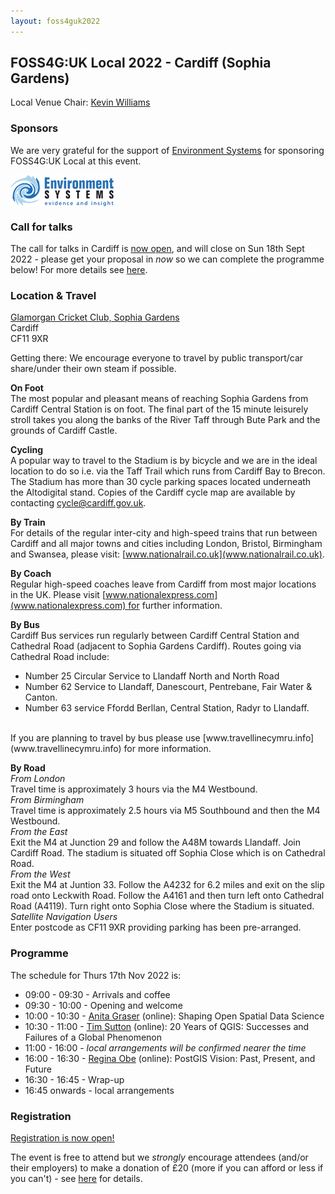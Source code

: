 ```yaml
---
layout: foss4guk2022
---
```


## FOSS4G:UK Local 2022 - Cardiff (Sophia Gardens)

Local Venue Chair: [Kevin Williams](mailto:Kevin.Williams001@gov.wales)

### Sponsors
We are very grateful for the support of [Environment Systems](https://www.envsys.co.uk/) for sponsoring FOSS4G:UK Local at this event.<br>

[<img src="images/environment-systems-logo-165.png" align="middle">](https://www.envsys.co.uk/)

### Call for talks
The call for talks in Cardiff is [now open](https://forms.gle/HfBkq5LSrDpCfp4G9), and will close on Sun 18th Sept 2022 - please get your proposal in *now* so we can complete the programme below! For more details see [here](https://uk.osgeo.org/foss4guk2022local/index.html#call-for-talks).

### Location & Travel
[Glamorgan Cricket Club, Sophia Gardens](https://www.openstreetmap.org/#map=17/51.48738/-3.19175)<br>
Cardiff<br> 
CF11 9XR<br>

Getting there: We encourage everyone to travel by public transport/car share/under their own steam if possible.


**On Foot**<br>
The most popular and pleasant means of reaching Sophia Gardens from Cardiff Central Station is on foot. The final part of the 15 minute leisurely stroll takes you along the banks of the River Taff through Bute Park and the grounds of Cardiff Castle.

**Cycling**<br>
A popular way to travel to the Stadium is by bicycle and we are in the ideal location to do so i.e. via the Taff Trail which runs from Cardiff Bay to Brecon. The Stadium has more than 30 cycle parking spaces located underneath the Altodigital stand. Copies of the Cardiff cycle map are available by contacting [cycle@cardiff.gov.uk](mailto:cycle@cardiff.gov.uk).  

**By Train**<br>
For details of the regular inter-city and high-speed trains that run between Cardiff and all major towns and cities including London, Bristol, Birmingham and Swansea, please visit: [www.nationalrail.co.uk](www.nationalrail.co.uk). 

**By Coach**<br>
Regular high-speed coaches leave from Cardiff from most major locations in the UK. Please visit [www.nationalexpress.com](www.nationalexpress.com) for further information.

**By Bus**<br>
Cardiff Bus services run regularly between Cardiff Central Station and Cathedral Road (adjacent to Sophia Gardens Cardiff). Routes going via Cathedral Road include:
<br>
- Number 25 Circular Service to Llandaff North and North Road<br>
- Number 62 Service to Llandaff, Danescourt, Pentrebane, Fair Water & Canton.<br>
- Number 63 service Ffordd Berllan, Central Station, Radyr to Llandaff.<br>
<br>
If you are planning to travel by bus please use [www.travellinecymru.info](www.travellinecymru.info) for more information.

**By Road**<br>
_From London_<br>
Travel time is approximately 3 hours via the M4 Westbound.<br>
_From Birmingham_<br>
Travel time is approximately 2.5 hours via M5 Southbound and then the M4 Westbound.<br>
_From the East_<br>
Exit the M4 at Junction 29 and follow the A48M towards Llandaff. Join Cardiff Road. The stadium is situated off Sophia Close which is on Cathedral Road.<br>
_From the West_<br>
Exit the M4 at Juntion 33. Follow the A4232 for 6.2 miles and exit on the slip road onto Leckwith Road. Follow the A4161 and then turn left onto Cathedral Road (A4119). Turn right onto Sophia Close where the Stadium is situated.<br>
_Satellite Navigation Users_<br>
Enter postcode as CF11 9XR providing parking has been pre-arranged.<br>


### Programme

The schedule for Thurs 17th Nov 2022 is:
- 09:00 - 09:30 - Arrivals and coffee
- 09:30 - 10:00 - Opening and welcome
- 10:00 - 10:30 - [Anita Graser](https://anitagraser.com/) (online): Shaping Open Spatial Data Science
- 10:30 - 11:00 - [Tim Sutton](https://kartoza.com/en/people/person/tim/) (online): 20 Years of QGIS: Successes and Failures of a Global Phenomenon
- 11:00 - 16:00 - *local arrangements will be confirmed nearer the time*
- 16:00 - 16:30 - [Regina Obe](https://twitter.com/reginaobe) (online): PostGIS Vision: Past, Present, and Future
- 16:30 - 16:45 - Wrap-up
- 16:45 onwards - local arrangements

### Registration 

[Registration is now open!](https://www.eventbrite.co.uk/e/foss4g-uk-local-2022-tickets-405826868087) 

The event is free to attend but we *strongly* encourage attendees (and/or their employers) to make a donation of £20 (more if you can afford or less if you can't) - see [here](https://uk.osgeo.org/foss4guk2022local/index.html#registration) for details.
